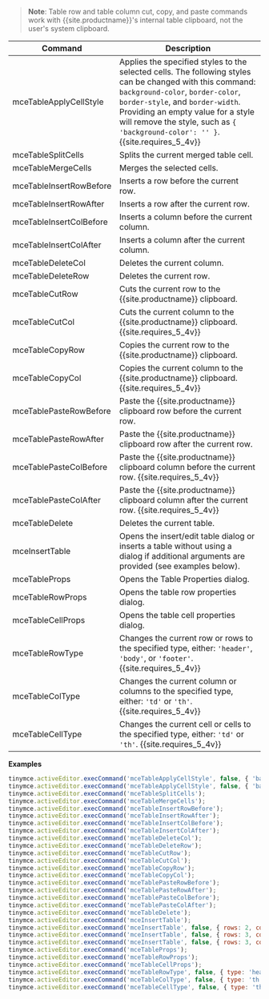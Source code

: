 
> **Note**: Table row and table column cut, copy, and paste commands work with
{{site.productname}}'s internal table clipboard, not the user's system clipboard.

| Command                 | Description                                     |
| ----------------------- | ----------------------------------------------- |
| mceTableApplyCellStyle | Applies the specified styles to the selected cells. The following styles can be changed with this command: `background-color`, `border-color`, `border-style`, and `border-width`. Providing an empty value for a style will remove the style, such as `{ 'background-color': '' }`. {{site.requires_5_4v}} |
| mceTableSplitCells      | Splits the current merged table cell.           |
| mceTableMergeCells      | Merges the selected cells.                      |
| mceTableInsertRowBefore | Inserts a row before the current row.           |
| mceTableInsertRowAfter  | Inserts a row after the current row.            |
| mceTableInsertColBefore | Inserts a column before the current column.     |
| mceTableInsertColAfter  | Inserts a column after the current column.      |
| mceTableDeleteCol       | Deletes the current column.                     |
| mceTableDeleteRow       | Deletes the current row.                        |
| mceTableCutRow          | Cuts the current row to the {{site.productname}} clipboard.        |
| mceTableCutCol          | Cuts the current column to the {{site.productname}} clipboard. {{site.requires_5_4v}}    |
| mceTableCopyRow         | Copies the current row to the {{site.productname}} clipboard.      |
| mceTableCopyCol         | Copies the current column to the {{site.productname}} clipboard. {{site.requires_5_4v}}  |
| mceTablePasteRowBefore  | Paste the {{site.productname}} clipboard row before the current row. |
| mceTablePasteRowAfter   | Paste the {{site.productname}} clipboard row after the current row.  |
| mceTablePasteColBefore  | Paste the {{site.productname}} clipboard column before the current row. {{site.requires_5_4v}} |
| mceTablePasteColAfter   | Paste the {{site.productname}} clipboard column after the current row. {{site.requires_5_4v}} |
| mceTableDelete          | Deletes the current table.                      |
| mceInsertTable          | Opens the insert/edit table dialog or inserts a table without using a dialog if additional arguments are provided (see examples below).             |
| mceTableProps           | Opens the Table Properties dialog.              |
| mceTableRowProps        | Opens the table row properties dialog.          |
| mceTableCellProps       | Opens the table cell properties dialog.         |
| mceTableRowType       | Changes the current row or rows to the specified type, either: `'header'`, `'body'`, or `'footer'`. {{site.requires_5_4v}} |
| mceTableColType       | Changes the current column or columns to the specified type, either: `'td'` or `'th'`. {{site.requires_5_4v}} |
| mceTableCellType       | Changes the current cell or cells to the specified type, either: `'td'` or `'th'`. {{site.requires_5_4v}} |

**Examples**

```js
tinymce.activeEditor.execCommand('mceTableApplyCellStyle', false, { 'background-color': 'red', 'border-color': 'blue' });
tinymce.activeEditor.execCommand('mceTableApplyCellStyle', false, { 'background-color': '' }); // removes the current background-color
tinymce.activeEditor.execCommand('mceTableSplitCells');
tinymce.activeEditor.execCommand('mceTableMergeCells');
tinymce.activeEditor.execCommand('mceTableInsertRowBefore');
tinymce.activeEditor.execCommand('mceTableInsertRowAfter');
tinymce.activeEditor.execCommand('mceTableInsertColBefore');
tinymce.activeEditor.execCommand('mceTableInsertColAfter');
tinymce.activeEditor.execCommand('mceTableDeleteCol');
tinymce.activeEditor.execCommand('mceTableDeleteRow');
tinymce.activeEditor.execCommand('mceTableCutRow');
tinymce.activeEditor.execCommand('mceTableCutCol');
tinymce.activeEditor.execCommand('mceTableCopyRow');
tinymce.activeEditor.execCommand('mceTableCopyCol');
tinymce.activeEditor.execCommand('mceTablePasteRowBefore');
tinymce.activeEditor.execCommand('mceTablePasteRowAfter');
tinymce.activeEditor.execCommand('mceTablePasteColBefore');
tinymce.activeEditor.execCommand('mceTablePasteColAfter');
tinymce.activeEditor.execCommand('mceTableDelete');
tinymce.activeEditor.execCommand('mceInsertTable');
tinymce.activeEditor.execCommand('mceInsertTable', false, { rows: 2, columns: 2 });
tinymce.activeEditor.execCommand('mceInsertTable', false, { rows: 3, columns: 2, options: { headerRows: 1 } });
tinymce.activeEditor.execCommand('mceInsertTable', false, { rows: 3, columns: 2, options: { headerRows: 1, headerColumns: 1 } });
tinymce.activeEditor.execCommand('mceTableProps');
tinymce.activeEditor.execCommand('mceTableRowProps');
tinymce.activeEditor.execCommand('mceTableCellProps');
tinymce.activeEditor.execCommand('mceTableRowType', false, { type: 'header' });
tinymce.activeEditor.execCommand('mceTableColType', false, { type: 'th' });
tinymce.activeEditor.execCommand('mceTableCellType', false, { type: 'th' });
```
